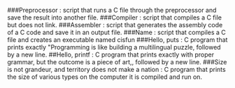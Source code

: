 ###Preprocessor : 
script that runs a C file through the preprocessor and save the result into another file.
###Compiler :
script that compiles a C file but does not link.
###Assembler :
script that generates the assembly code of a C code and save it in an output file.
###Name :
script that compiles a C file and creates an executable named cisfun
###Hello, puts :
C program that prints exactly "Programming is like building a multilingual puzzle, followed by a new line.
##Hello, printf :
 C program that prints exactly with proper grammar, but the outcome is a piece of art,, followed by a new line.
###Size is not grandeur, and territory does not make a nation  :
C program that prints the size of various types on the computer it is compiled and run on.
